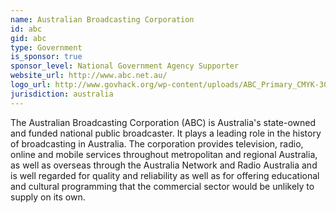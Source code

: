 ```yaml
---
name: Australian Broadcasting Corporation
id: abc
gid: abc
type: Government
is_sponsor: true
sponsor_level: National Government Agency Supporter
website_url: http://www.abc.net.au/
logo_url: http://www.govhack.org/wp-content/uploads/ABC_Primary_CMYK-300x300.png
jurisdiction: australia
---
```


The Australian Broadcasting Corporation (ABC) is Australia's state-owned and funded national public broadcaster. It plays a leading role in the history of broadcasting in Australia. The corporation provides television, radio, online and mobile services throughout metropolitan and regional Australia, as well as overseas through the Australia Network and Radio Australia and is well regarded for quality and reliability as well as for offering educational and cultural programming that the commercial sector would be unlikely to supply on its own.